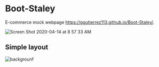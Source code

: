 # Boot-Staley
E-commerce mock webpage
https://ggutierrez113.github.io/Boot-Staley/.

![Screen Shot 2020-04-14 at 8 57 33 AM](https://user-images.githubusercontent.com/51174733/79233786-eb547e80-7e2e-11ea-9fed-ad40c0a5a04f.png)
## Simple layout 

![backgrounf](https://user-images.githubusercontent.com/51174733/79233792-ec85ab80-7e2e-11ea-8d6a-f70e9debfcd5.png)
